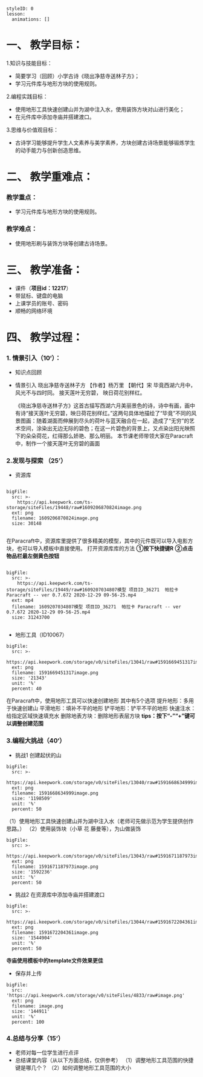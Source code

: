   
<style>
  .markdown-body hr {
    height: 1px;
  }
</style>





```@Lesson
styleID: 0
lesson:
  animations: []

```


# **一、	教学目标：**
1.知识与技能目标：
* 简要学习（回顾）小学古诗《晓出净慈寺送林子方》；
* 学习元件库与地形方块的使用规则。

2.编程实践目标：
* 使用地形工具快速创建山并为湖中注入水，使用装饰方块对山进行美化；
* 在元件库中添加寺庙并搭建渡口。

3.思维与价值观目标：
* 古诗学习能够提升学生人文素养与美学素养，方块创建古诗场景能够锻炼学生的动手能力与创新创造思维。
# **二、	教学重难点：**

### 教学重点：
* 学习元件库与地形方块的使用规则。

### 教学难点：
* 使用地形刷与装饰方块等创建古诗场景。

# **三、	教学准备：**
* 课件（**项目id：12217**）
* 带鼠标、键盘的电脑
* 上课学员的账号、密码
* 顺畅的网络环境


# **四、	教学过程：**
### **1.	情景引入（10‘）：**
* 知识点回顾
  
 * 情景引入
   晓出净慈寺送林子方
   【作者】杨万里 【朝代】宋 
   毕竟西湖六月中，
   风光不与四时同。
   接天莲叶无穷碧，
   映日荷花别样红。
   
   《晓出净慈寺送林子方》这首古描写西湖六月美丽景色的诗，诗中有画，画中有诗“接天莲叶无穷碧，映日荷花别样红。”这两句具体地描绘了“毕竟”不同的风景图画：随着湖面而伸展到尽头的荷叶与蓝天融合在一起，造成了“无穷”的艺术空间，涂染出无边无际的碧色；在这一片碧色的背景上，又点染出阳光映照下的朵朵荷花，红得那么娇艳、那么明丽。
   本节课老师带领大家在Paracraft中，制作一个接天莲叶无穷碧的画面
   

### **2.发现与探索	（25’）**
* 资源库
 
```@BigFile

bigFile:
  src: >-
    https://api.keepwork.com/ts-storage/siteFiles/19448/raw#1609206870824image.png
  ext: png
  filename: 1609206870824image.png
  size: 30148
          
```

在Paracraft中，资源库里提供了很多精美的模型，其中的元件既可以导入电影方块，也可以导入模板中直接使用。
打开资源库库的方法
**①按下快捷键R**
**②点击物品栏最左侧黄色按钮**

```@BigFile

bigFile:
  src: >-
    https://api.keepwork.com/ts-storage/siteFiles/19449/raw#1609207034807模型 项目ID_36271  帕拉卡 Paracraft -- ver 0.7.672 2020-12-29 09-56-25.mp4
  ext: mp4
  filename: 1609207034807模型 项目ID_36271  帕拉卡 Paracraft -- ver 0.7.672 2020-12-29 09-56-25.mp4
  size: 31243700
          
```

 

* 地形工具（ID10067）
 
```@BigFile
bigFile:
  src: >-
    https://api.keepwork.com/storage/v0/siteFiles/13041/raw#1591669451317image.png
  ext: png
  filename: 1591669451317image.png
  size: '21343'
  unit: '%'
  percent: 40

```
在Paracraft中，使用地形工具可以快速创建地形
其中有5个选项
提升地形：多用于快速创建山
平滑地形：填补不平的地形
铲平地形：铲平不平的地形
快速注水：给指定区域快速填充水
删除地表方块：删除地形表层方块
**tips：按下“-”“+”键可以调整创建范围**





### **3.编程大挑战（40‘）**
 
* 挑战1
创建起伏的山
  
 
```@BigFile
bigFile:
  src: >-
    https://api.keepwork.com/storage/v0/siteFiles/13040/raw#1591668634999image.png
  ext: png
  filename: 1591668634999image.png
  size: '1198509'
  unit: '%'
  percent: 50

```
（1）使用地形工具快速创建山并为湖中注入水（老师可先做示范为学生提供创作思路。）
 （2）使用装饰块（小草  花  藤曼等），为山做装饰
```@BigFile
bigFile:
  src: >-
    https://api.keepwork.com/storage/v0/siteFiles/13043/raw#1591671187973image.png
  ext: png
  filename: 1591671187973image.png
  size: '1592236'
  unit: '%'
  percent: 50

```
  
* 挑战2
  在资源库中添加寺庙并搭建渡口
```@BigFile
bigFile:
  src: >-
    https://api.keepwork.com/storage/v0/siteFiles/13044/raw#1591672204361image.png
  ext: png
  filename: 1591672204361image.png
  size: '1544904'
  unit: '%'
  percent: 50

```
**寺庙使用模板中的template文件效果更佳**


  
* 保存并上传
 
```@BigFile
bigFile:
  src: 'https://api.keepwork.com/storage/v0/siteFiles/4833/raw#image.png'
  ext: png
  filename: image.png
  size: '144911'
  unit: '%'
  percent: 100

```




### **4.总结与分享（15‘）**
* 老师对每一位学生进行点评
* 总结课堂内容（从以下方面总结，仅供参考）
   （1）调整地形工具范围的快捷键是哪几个？
   （2）如何调整地形工具范围的大小
